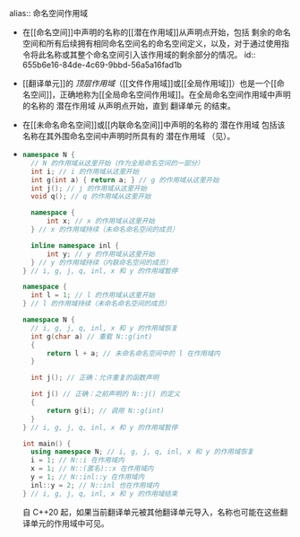 alias:: 命名空间作用域

- 在[[命名空间]]中声明的名称的[[潜在作用域]]从声明点开始，包括 剩余的命名空间和所有后续拥有相同命名空间名的命名空间定义，以及，对于通过使用指令将此名称或其整个命名空间引入该作用域的剩余部分的情况。
  id:: 655b6e16-84de-4c69-9bbd-56a5a16fad1b
- [[翻译单元]]的 *顶层作用域*（[[文件作用域]]或[[全局作用域]]）也是一个[[命名空间]]，正确地称为[[全局命名空间作用域]]。在全局命名空间作用域中声明的名称的 潜在作用域 从声明点开始，直到 翻译单元 的结束。
- 在[[未命名命名空间]]或[[内联命名空间]]中声明的名称的 潜在作用域 包括该名称在其外围命名空间中声明时所具有的 潜在作用域 （见）。
- ```cpp
  namespace N {
    // N 的作用域从这里开始（作为全局命名空间的一部分）
    int i; // i 的作用域从这里开始
    int g(int a) { return a; } // g 的作用域从这里开始
    int j(); // j 的作用域从这里开始
    void q(); // q 的作用域从这里开始
  
    namespace {
        int x; // x 的作用域从这里开始
    } // x 的作用域持续（未命名命名空间的成员）
  
    inline namespace inl {
        int y; // y 的作用域从这里开始
    } // y 的作用域持续（内联命名空间的成员）
  } // i, g, j, q, inl, x 和 y 的作用域暂停
  
  namespace {
    int l = 1; // l 的作用域从这里开始
  } // l 的作用域持续（未命名命名空间的成员）
  
  namespace N {
    // i, g, j, q, inl, x 和 y 的作用域恢复
    int g(char a) // 重载 N::g(int)
    {
        return l + a; // 未命名命名空间中的 l 在作用域内
    }
  
    int j(); // 正确：允许重复的函数声明
  
    int j() // 正确：之前声明的 N::j() 的定义
    {
        return g(i); // 调用 N::g(int)
    }
  } // i, g, j, q, inl, x 和 y 的作用域暂停
  
  int main() {
    using namespace N; // i, g, j, q, inl, x 和 y 的作用域恢复
    i = 1; // N::i 在作用域内
    x = 1; // N::(匿名)::x 在作用域内
    y = 1; // N::inl::y 在作用域内
    inl::y = 2; // N::inl 也在作用域内
  } // i, g, j, q, inl, x 和 y 的作用域结束
  ```
  
  自 C++20 起，如果当前翻译单元被其他翻译单元导入，名称也可能在这些翻译单元的作用域中可见。